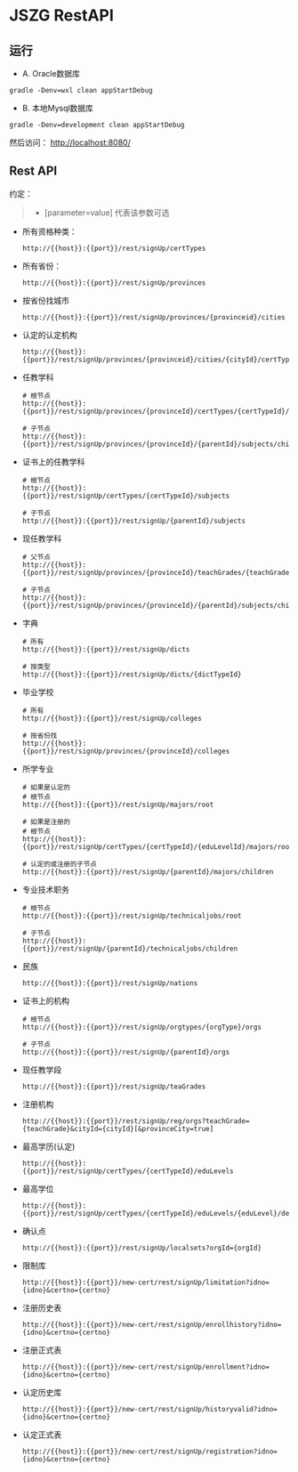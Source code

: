 # JSZG RestAPI



## 运行

* A. Oracle数据库

```
gradle -Denv=wxl clean appStartDebug
```

* B. 本地Mysql数据库

```
gradle -Denv=development clean appStartDebug
```

然后访问： [http://localhost:8080/](http://localhost:8080/)

## Rest API

约定：

 > * [parameter=value] 代表该参数可选


* 所有资格种类：

    ```
    http://{{host}}:{{port}}/rest/signUp/certTypes
    ```

* 所有省份：

    ```
    http://{{host}}:{{port}}/rest/signUp/provinces
    ```

* 按省份找城市

    ```
    http://{{host}}:{{port}}/rest/signUp/provinces/{provinceid}/cities
    ```

* 认定的认定机构

    ```
    http://{{host}}:{{port}}/rest/signUp/provinces/{provinceid}/cities/{cityId}/certTypes/{certTypeId}/orgs
    ```

* 任教学科

    ```
    # 根节点
    http://{{host}}:{{port}}/rest/signUp/provinces/{provinceId}/certTypes/{certTypeId}/subjects/root

    # 子节点
    http://{{host}}:{{port}}/rest/signUp/provinces/{provinceId}/{parentId}/subjects/children
    ```

* 证书上的任教学科

    ```
    # 根节点
    http://{{host}}:{{port}}/rest/signUp/certTypes/{certTypeId}/subjects

    # 子节点
    http://{{host}}:{{port}}/rest/signUp/{parentId}/subjects
    ```

* 现任教学科

   ```
   # 父节点
   http://{{host}}:{{port}}/rest/signUp/provinces/{provinceId}/teachGrades/{teachGrade}/subjects

   # 子节点
   http://{{host}}:{{port}}/rest/signUp/provinces/{provinceId}/{parentId}/subjects/children
   ```

* 字典

    ```
    # 所有
    http://{{host}}:{{port}}/rest/signUp/dicts

    # 按类型
    http://{{host}}:{{port}}/rest/signUp/dicts/{dictTypeId}
    ```

* 毕业学校

    ```
    # 所有
    http://{{host}}:{{port}}/rest/signUp/colleges

    # 按省份找
    http://{{host}}:{{port}}/rest/signUp/provinces/{provinceId}/colleges
    ```

* 所学专业

    ```
    # 如果是认定的
    # 根节点
    http://{{host}}:{{port}}/rest/signUp/majors/root

    # 如果是注册的
    # 根节点
    http://{{host}}:{{port}}/rest/signUp/certTypes/{certTypeId}/{eduLevelId}/majors/root

    # 认定的或注册的子节点
    http://{{host}}:{{port}}/rest/signUp/{parentId}/majors/children
    ```

* 专业技术职务

    ```
    # 根节点
    http://{{host}}:{{port}}/rest/signUp/technicaljobs/root

    # 子节点
    http://{{host}}:{{port}}/rest/signUp/{parentId}/technicaljobs/children
    ```

* 民族

    ```
    http://{{host}}:{{port}}/rest/signUp/nations
    ```

* 证书上的机构

    ```
    # 根节点
    http://{{host}}:{{port}}/rest/signUp/orgtypes/{orgType}/orgs

    # 子节点
    http://{{host}}:{{port}}/rest/signUp/{parentId}/orgs
    ```


* 现任教学段

    ```
    http://{{host}}:{{port}}/rest/signUp/teaGrades
    ```

* 注册机构

    ```
    http://{{host}}:{{port}}/rest/signUp/reg/orgs?teachGrade={teachGrade}&cityId={cityId}[&provinceCity=true]
    ```

* 最高学历(认定)

    ```
    http://{{host}}:{{port}}/rest/signUp/certTypes/{certTypeId}/eduLevels
    ```

* 最高学位

    ```
    http://{{host}}:{{port}}/rest/signUp/certTypes/{certTypeId}/eduLevels/{eduLevel}/degrees
    ```

* 确认点

    ```
    http://{{host}}:{{port}}/rest/signUp/localsets?orgId={orgId}
    ```
    
* 限制库

    ```
    http://{{host}}:{{port}}/new-cert/rest/signUp/limitation?idno={idno}&certno={certno}
    ```
    
* 注册历史表

    ```
    http://{{host}}:{{port}}/new-cert/rest/signUp/enrollhistory?idno={idno}&certno={certno}
    ```
     
* 注册正式表

    ```
    http://{{host}}:{{port}}/new-cert/rest/signUp/enrollment?idno={idno}&certno={certno}
    ```
    
* 认定历史库

    ```
    http://{{host}}:{{port}}/new-cert/rest/signUp/historyvalid?idno={idno}&certno={certno}
    ```
    
* 认定正式表

    ```
    http://{{host}}:{{port}}/new-cert/rest/signUp/registration?idno={idno}&certno={certno}
    ```

